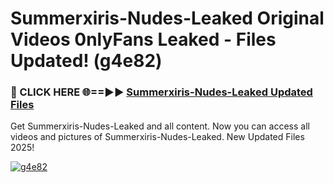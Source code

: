 # Summerxiris-Nudes-Leaked Original Videos 0nlyFans Leaked - Files Updated! (g4e82)

<h3>🔴 CLICK HERE 🌐==►► <a href="https://tinyurl.com/yc6ubb5a" rel="nofollow">Summerxiris-Nudes-Leaked Updated Files</a></h3>

Get Summerxiris-Nudes-Leaked and all content. Now you can access all videos and pictures of Summerxiris-Nudes-Leaked. New Updated Files 2025!

[![g4e82](https://i.imgur.com/7eu0CRL.gif)](https://tinyurl.com/yc6ubb5a)
